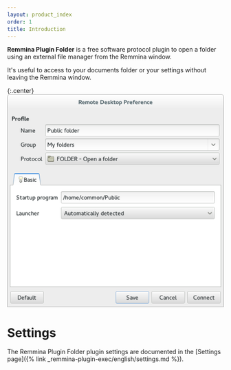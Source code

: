 ```yaml
---
layout: product_index
order: 1
title: Introduction
---
```

**Remmina Plugin Folder** is a free software protocol plugin to open a folder
using an external file manager from the Remmina window.

It's useful to access to your documents folder or your settings without leaving
the Remmina window.

{:.center}
![General settings](/resources/remmina-plugin-folder/archive/latest/english/general.png)

# Settings

The Remmina Plugin Folder plugin settings are documented in the
[Settings page]({% link _remmina-plugin-exec/english/settings.md %}).